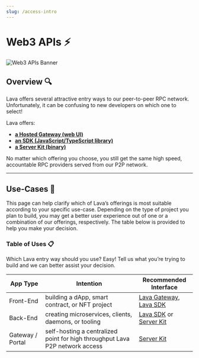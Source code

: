 ```yaml
---
slug: /access-intro
---
```


# Web3 APIs ⚡️

![Web3 APIs Banner](/img/banner/Web3-APIs-80ba1f766f734b558f0b6d6bff488630.jpg)

## Overview 🔍
Lava offers several attractive entry ways to our peer-to-peer RPC network. Unfortunately, it can be confusing to new developers on which one to select! 



Lava offers:

- **[a Hosted Gateway (web UI)](https://gateway.lavanet.xyz/login?utm_source=access-intro-page&utm_medium=docs&utm_campaign=docs-to-gateway)**
- **[an SDK (JavaScript/TypeScript library)](/sdk-getting-started)**
- **[a Server Kit (binary)](https://github.com/lavanet/lava/tree/main/protocol/rpcconsumer)**

No matter which offering you choose, you still get the same high speed, accountable RPC providers served from our P2P network.

---
## Use-Cases 🧩

This page can help clarify which of Lava’s offerings is most suitable according to your specific use-case. Depending on the type of project you plan to build, you may get a better user experience out of one or a combination of our offerings, respectively. The table below is provided to help you make your decision.

### Table of Uses 📋

Which Lava entry way should you use? Easy! Tell us what you’re trying to build and we can better assist your decision.

| App Type      |  Intention     | Recommended Interface |
|--------------|-----------|------------|
| Front-End | building a dApp, smart contract, or NFT project | [Lava Gateway](/gateway-access), [Lava SDK](/access-sdk) |
| Back-End  | creating microservices, clients, daemons, or tooling | [Lava SDK](/access-sdk)  or [Server Kit](/access-server-kit)|
Gateway / Portal | self-hosting a centralized point for high throughput Lava P2P network access | [Server Kit](/access-server-kit)